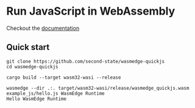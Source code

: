 # Run JavaScript in WebAssembly

Checkout the [documentation](https://wasmedge.org/docs/category/develop-wasm-apps-in-javascript)

## Quick start

```
git clone https://github.com/second-state/wasmedge-quickjs
cd wasmedge-quickjs

cargo build --target wasm32-wasi --release

wasmedge --dir .:. target/wasm32-wasi/release/wasmedge_quickjs.wasm example_js/hello.js WasmEdge Runtime
Hello WasmEdge Runtime
```
